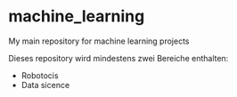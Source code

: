 # machine_learning
My main repository for machine learning projects

Dieses repository wird mindestens zwei Bereiche enthalten:
- Robotocis
- Data sicence

